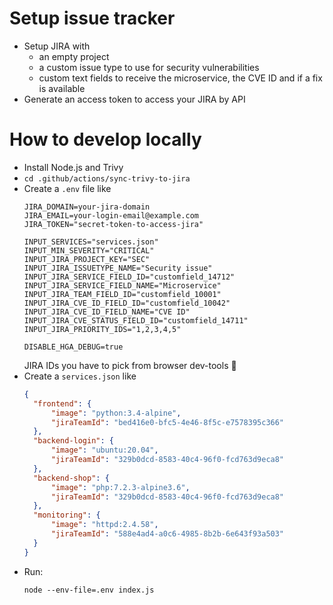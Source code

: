 
Setup issue tracker
====================

- Setup JIRA with
  - an empty project
  - a custom issue type to use for security vulnerabilities
  - custom text fields to receive the microservice, the CVE ID and if a fix is available
- Generate an access token to access your JIRA by API

How to develop locally
=======================

- Install Node.js and Trivy
- `cd .github/actions/sync-trivy-to-jira`
- Create a `.env` file like
  ```shell
  JIRA_DOMAIN=your-jira-domain
  JIRA_EMAIL=your-login-email@example.com
  JIRA_TOKEN="secret-token-to-access-jira"

  INPUT_SERVICES="services.json"
  INPUT_MIN_SEVERITY="CRITICAL"
  INPUT_JIRA_PROJECT_KEY="SEC"
  INPUT_JIRA_ISSUETYPE_NAME="Security issue"
  INPUT_JIRA_SERVICE_FIELD_ID="customfield_14712"
  INPUT_JIRA_SERVICE_FIELD_NAME="Microservice"
  INPUT_JIRA_TEAM_FIELD_ID="customfield_10001"
  INPUT_JIRA_CVE_ID_FIELD_ID="customfield_10042"
  INPUT_JIRA_CVE_ID_FIELD_NAME="CVE ID"
  INPUT_JIRA_CVE_STATUS_FIELD_ID="customfield_14711"
  INPUT_JIRA_PRIORITY_IDS="1,2,3,4,5"
  
  DISABLE_HGA_DEBUG=true
  ```
  JIRA IDs you have to pick from browser dev-tools 🙈
- Create a `services.json` like
  ```json
  {
    "frontend": {
        "image": "python:3.4-alpine",
        "jiraTeamId": "bed416e0-bfc5-4e46-8f5c-e7578395c366"
    },
    "backend-login": {
        "image": "ubuntu:20.04",
        "jiraTeamId": "329b0dcd-8583-40c4-96f0-fcd763d9eca8"
    },
    "backend-shop": {
        "image": "php:7.2.3-alpine3.6",
        "jiraTeamId": "329b0dcd-8583-40c4-96f0-fcd763d9eca8"
    },
    "monitoring": {
        "image": "httpd:2.4.58",
        "jiraTeamId": "588e4ad4-a0c6-4985-8b2b-6e643f93a503"
    }
  }
  ```
- Run:
  ```shell
  node --env-file=.env index.js
  ```
